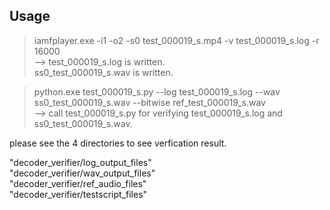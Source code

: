 ## Usage<BR>

> iamfplayer.exe -i1 -o2 -s0 test_000019_s.mp4 -v test_000019_s.log -r 16000<BR>
--> test_000019_s.log is written.<BR>
    ss0_test_000019_s.wav is written.<BR>

> python.exe test_000019_s.py --log test_000019_s.log --wav ss0_test_000019_s.wav --bitwise ref_test_000019_s.wav<BR>
--> call test_000019_s.py for verifying test_000019_s.log and ss0_test_000019_s.wav.<BR>

please see the 4 directories to see verfication result.<BR>

"decoder_verifier/log_output_files"<BR>
"decoder_verifier/wav_output_files"<BR>
"decoder_verifier/ref_audio_files"<BR>
"decoder_verifier/testscript_files"<BR>


